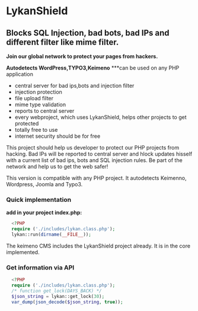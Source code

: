 # LykanShield
## Blocks SQL Injection, bad bots, bad IPs and different filter like mime filter.

**Join our global network to protect your pages from hackers.** 

**Autodetects WordPress,TYPO3,Keimeno**
***can be used on any PHP application

- central server for bad ips,bots and injection filter
- injection protection
- file upload filter
- mime type validation
- reports to central server
- every webproject, which uses LykanShield, helps other projects to get protected
- totally free to use
- internet security should be for free

This project should help us developer to protect our PHP projects from hacking. Bad IPs will be reported to central server 
and hlock updates hisself with a current list of bad ips, bots and SQL injection rules.
Be part of the network and help us to get the web safer!
 
This version is compatible with any PHP project. It autodetects Keimenno, Wordpress, Joomla and Typo3.
 
### Quick implementation
**add in your project index.php:**

```php
  <?PHP
  require ('./includes/lykan.class.php');
  lykan::run(dirname(__FILE__));
```
 
The keimeno CMS includes the LykanShield project already. It is in the core implemented.

### Get information via API
```php
  <?PHP
  require ('./includes/lykan.class.php');
  /* function get_lock(DAYS_BACK) */
  $json_string = lykan::get_lock(30);
  var_dump(json_decode($json_string, true));
```
